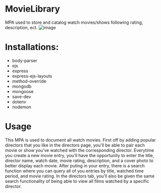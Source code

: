 # MovieLibrary
MPA used to store and catalog watch movies/shows following rating, description, ect.
![image](https://github.com/botaxe/MovieLibrary/assets/115518845/e30f25a1-ed14-43a3-942e-89d3b78fe193)

# Installations:
- body-parser
- ejs
- express
- express-ejs-layouts
- method-override
- mongodb
- mongoose
- save-dev
- dotenv
- nodemon
# Usage
This MPA is used to document all watch movies. First off by adding popular directors that you like in the directors page, you'll be able to pair each movie or show you've watched with the corresponding director. Everytime you create a new movie entry, you'll have the opportunity to enter the title, director name, watch date, movie rating, description, and a cover photo to better display each movie. After puting in your entry, there is a search function where you can query all of you entries by title, watched time period, and movie rating. In the directors tab, you'll also be given the same search functionality of being able to view all films watched by a specific director.
